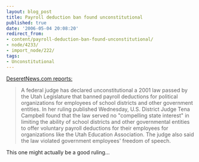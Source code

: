 ```yaml
---
layout: blog_post
title: Payroll deduction ban found unconstitutional
published: true
date: '2006-05-04 20:08:20'
redirect_from:
- content/payroll-deduction-ban-found-unconstitutional/
- node/4233/
- import_node/222/
tags:
- Unconstitutional
---
```


[DeseretNews.com reports:](http://deseretnews.com/dn/view/0,1249,635204754,00.html)

> A federal judge has declared unconstitutional a 2001 law passed by the Utah Legislature that banned payroll deductions for political organizations for employees of school districts and other government entities. In her ruling published Wednesday, U.S. District Judge Tena Campbell found that the law served no "compelling state interest" in limiting the ability of school districts and other governmental entities to offer voluntary payroll deductions for their employees for organizations like the Utah Education Association. The judge also said the law violated government employees' freedom of speech.

This one might actually be a good ruling...
